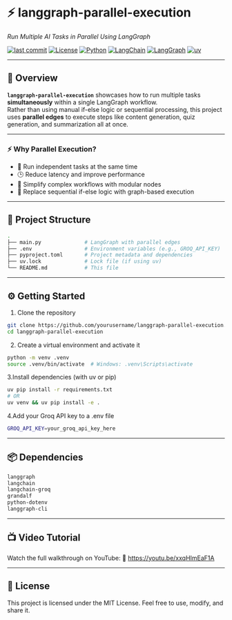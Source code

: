 # ⚡ langgraph-parallel-execution

_Run Multiple AI Tasks in Parallel Using LangGraph_

[![last commit](https://img.shields.io/github/last-commit/quikcss/langgraph-parallel-execution?style=flat-square)]((https://github.com/quikcss/langgraph-paralellization))
[![License](https://img.shields.io/github/license/yourusername/langgraph-parallel-execution?style=flat-square)](https://github.com/quikcss/langgraph-parallel-execution/blob/main/LICENSE)
[![Python](https://img.shields.io/badge/python-100%25-blue?style=flat-square)](https://www.python.org/)
[![LangChain](https://img.shields.io/badge/langchain-✓-orange?style=flat-square)](https://www.langchain.com/)
[![LangGraph](https://img.shields.io/badge/langgraph-✓-purple?style=flat-square)](https://github.com/langchain-ai/langgraph)
[![uv](https://img.shields.io/badge/uv-pkg-blueviolet?style=flat-square)](https://github.com/astral-sh/uv)

---

## 🚀 Overview

**`langgraph-parallel-execution`** showcases how to run multiple tasks **simultaneously** within a single LangGraph workflow.  
Rather than using manual if-else logic or sequential processing, this project uses **parallel edges** to execute steps like content generation, quiz generation, and summarization all at once.

---

### ⚡ Why Parallel Execution?

- 🧵 Run independent tasks at the same time  
- 🕒 Reduce latency and improve performance  
- 🔧 Simplify complex workflows with modular nodes  
- 🔁 Replace sequential if-else logic with graph-based execution

---

## 📂 Project Structure

```bash
.
├── main.py              # LangGraph with parallel edges
├── .env                 # Environment variables (e.g., GROQ_API_KEY)
├── pyproject.toml       # Project metadata and dependencies
├── uv.lock              # Lock file (if using uv)
└── README.md            # This file

```

---

## ⚙️ Getting Started

1. Clone the repository

```bash
git clone https://github.com/yourusername/langgraph-parallel-execution.git
cd langgraph-parallel-execution
```

2. Create a virtual environment and activate it

```bash
python -m venv .venv
source .venv/bin/activate  # Windows: .venv\Scripts\activate
```

3.Install dependencies (with uv or pip)

```bash
uv pip install -r requirements.txt
# OR
uv venv && uv pip install -e .
```

4.Add your Groq API key to a .env file

```bash
GROQ_API_KEY=your_groq_api_key_here
```

---

## 📦 Dependencies

```bash
langgraph
langchain
langchain-groq
grandalf
python-dotenv
langgraph-cli
```

---

## 📺 Video Tutorial

Watch the full walkthrough on YouTube:
🔗 https://youtu.be/xxqHImEaF1A

---

## 📜 License

This project is licensed under the MIT License.
Feel free to use, modify, and share it.
